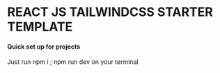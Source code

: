 # REACT JS TAILWINDCSS STARTER TEMPLATE

#### Quick set up for projects      
Just run  npm i ; npm run dev  on your terminal